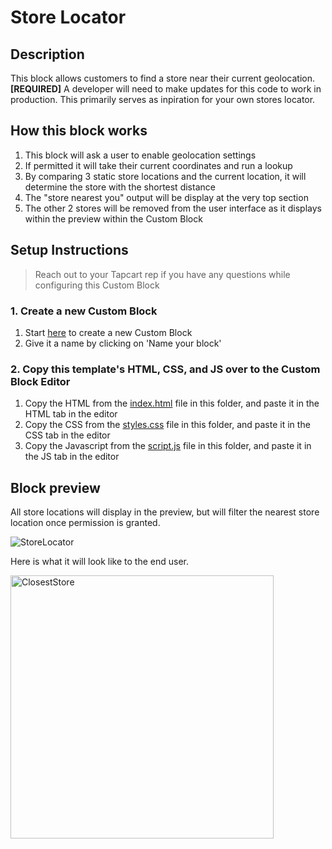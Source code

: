 # Store Locator

## Description
This block allows customers to find a store near their current geolocation.
**[REQUIRED]** A developer will need to make updates for this code to work in production. This primarily serves as inpiration for your own stores locator.

## How this block works
1. This block will ask a user to enable geolocation settings
2. If permitted it will take their current coordinates and run a lookup
3. By comparing 3 static store locations and the current location, it will determine the store with the shortest distance
4. The "store nearest you" output will be display at the very top section
5. The other 2 stores will be removed from the user interface as it displays within the preview within the Custom Block

## Setup Instructions
> Reach out to your Tapcart rep if you have any questions while configuring this Custom Block

### 1. Create a new Custom Block
1. Start [here](https://app.tapcart.com/custom-blocks) to create a new Custom Block
2. Give it a name by clicking on 'Name your block'

### 2. Copy this template's HTML, CSS, and JS over to the Custom Block Editor
1. Copy the HTML from the [index.html](#) file in this folder, and paste it in the HTML tab in the editor
2. Copy the CSS from the [styles.css](#) file in this folder, and paste it in the CSS tab in the editor
3. Copy the Javascript from the [script.js](#) file in this folder, and paste it in the JS tab in the editor

## Block preview

All store locations will display in the preview, but will filter the nearest store location once permission is granted.

![StoreLocator](https://user-images.githubusercontent.com/122114430/229633132-caf49367-8b55-4a54-9d2f-47111201c2c1.png)


Here is what it will look like to the end user.

<img width="421" alt="ClosestStore" src="https://user-images.githubusercontent.com/122114430/229633748-ee509054-1fdc-41e7-bc61-4af46ca0c5ff.png">

